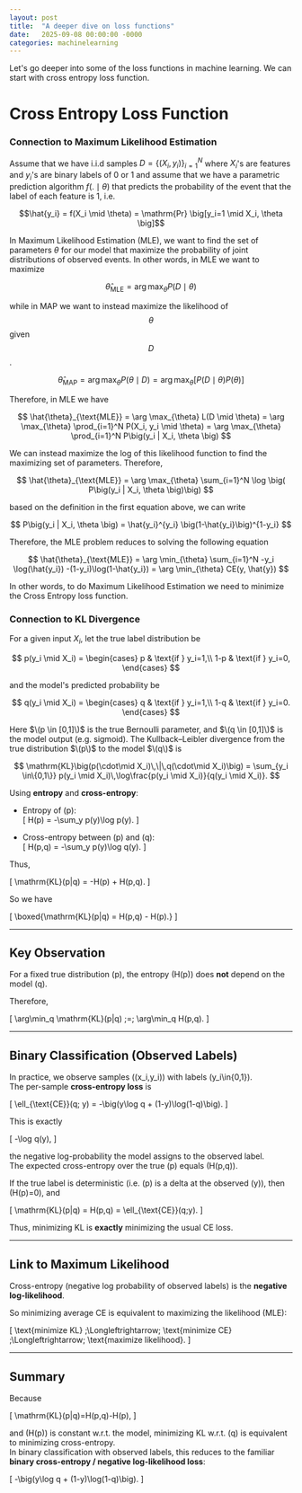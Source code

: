 ```yaml
---
layout: post
title:  "A deeper dive on loss functions"
date:   2025-09-08 00:00:00 -0000
categories: machinelearning
---
```


Let's go deeper into some of the loss functions in machine learning. We can start with cross entropy loss function. 

# Cross Entropy Loss Function

### Connection to Maximum Likelihood Estimation

Assume that we have i.i.d samples $D = \{(X_i, y_i)\}_{i=1}^N$ where $X_i$'s are features and $y_i$'s are binary labels of 0 or 1 and assume that we have a parametric prediction algorithm $f(. \mid \theta)$ that predicts the probability of the event that the label of each feature is 1, i.e. 

$$\hat{y_i} = f(X_i \mid \theta) = \mathrm{Pr} \big[y_i=1 \mid X_i, \theta \big]$$

 In Maximum Likelihood Estimation (MLE), we want to find the set of parameters $\theta$ for our model that maximize the probability of joint distributions of observed events. In other words, in MLE we want to maximize 

$$
\hat{\theta}_{\text{MLE}} = \arg\max_\theta P(D \mid \theta)
$$

while in MAP we want to instead maximize the likelihood of $$\theta$$ given $$D$$.

$$
  \hat{\theta}_{\text{MAP}} = \arg\max_\theta P(\theta \mid D) = \arg\max_\theta \big[ P(D \mid \theta) P(\theta) \big]
$$

Therefore, in MLE we have  

$$
\hat{\theta}_{\text{MLE}} = \arg \max_{\theta} L(D \mid \theta) = \arg \max_{\theta} \prod_{i=1}^N P(X_i, y_i \mid \theta) = \arg \max_{\theta} \prod_{i=1}^N P\big(y_i | X_i, \theta \big)  
$$ 

We can instead maximize the log of this likelihood function to find the maximizing set of parameters. Therefore, 

$$
\hat{\theta}_{\text{MLE}} = \arg \max_{\theta} \sum_{i=1}^N \log \big( P\big(y_i | X_i, \theta \big)\big)
$$

based on the definition in the first equation above, we can write

$$
P\big(y_i | X_i, \theta \big) = \hat{y_i}^{y_i} \big(1-\hat{y_i}\big)^{1-y_i}
$$

Therefore, the MLE problem reduces to solving the following equation 

$$
\hat{\theta}_{\text{MLE}} = \arg \min_{\theta} \sum_{i=1}^N -y_i \log(\hat{y_i}) -(1-y_i)\log(1-\hat{y_i}) = \arg \min_{\theta} CE(y, \hat{y})
$$

In other words, to do Maximum Likelihood Estimation we need to minimize the Cross Entropy loss function. 

### Connection to KL Divergence

For a given input $X_i$, let the true label distribution be

$$
p(y_i \mid X_i) =
\begin{cases}
p & \text{if } y_i=1,\\
1-p & \text{if } y_i=0,
\end{cases}
$$

and the model's predicted probability be

$$
q(y_i \mid X_i) =
\begin{cases}
q & \text{if } y_i=1,\\
1-q & \text{if } y_i=0.
\end{cases}
$$

Here $\(p \in [0,1]\)$ is the true Bernoulli parameter, and $\(q \in [0,1]\)$ is the model output (e.g. sigmoid). The Kullback–Leibler divergence from the true distribution $\(p\)$ to the model $\(q\)$ is

$$
\mathrm{KL}\big(p(\cdot\mid X_i)\,\|\,q(\cdot\mid X_i)\big)
= \sum_{y_i \in\{0,1\}} p(y_i \mid X_i)\,\log\frac{p(y_i \mid X_i)}{q(y_i \mid X_i)}.
$$

Using **entropy** and **cross-entropy**:

- Entropy of \(p\):  
  \[
  H(p) = -\sum_y p(y)\log p(y).
  \]

- Cross-entropy between \(p\) and \(q\):  
  \[
  H(p,q) = -\sum_y p(y)\log q(y).
  \]

Thus,

\[
\mathrm{KL}(p\|q) = -H(p) + H(p,q).
\]

So we have

\[
\boxed{\mathrm{KL}(p\|q) = H(p,q) - H(p).}
\]

---

## Key Observation
For a fixed true distribution \(p\), the entropy \(H(p)\) does **not** depend on the model \(q\).  

Therefore,

\[
\arg\min_q \mathrm{KL}(p\|q) \;=\; \arg\min_q H(p,q).
\]

---

## Binary Classification (Observed Labels)
In practice, we observe samples \((x_i,y_i)\) with labels \(y_i\in\{0,1\}\).  
The per-sample **cross-entropy loss** is

\[
\ell_{\text{CE}}(q; y) = -\big(y\log q + (1-y)\log(1-q)\big).
\]

This is exactly

\[
-\log q(y),
\]

the negative log-probability the model assigns to the observed label.  
The expected cross-entropy over the true \(p\) equals \(H(p,q)\).

If the true label is deterministic (i.e. \(p\) is a delta at the observed \(y\)), then \(H(p)=0\), and

\[
\mathrm{KL}(p\|q) = H(p,q) = \ell_{\text{CE}}(q;y).
\]

Thus, minimizing KL is **exactly** minimizing the usual CE loss.

---

## Link to Maximum Likelihood
Cross-entropy (negative log probability of observed labels) is the **negative log-likelihood**.  

So minimizing average CE is equivalent to maximizing the likelihood (MLE):

\[
\text{minimize KL} 
\;\Longleftrightarrow\; \text{minimize CE} 
\;\Longleftrightarrow\; \text{maximize likelihood}.
\]

---

## Summary
Because

\[
\mathrm{KL}(p\|q)=H(p,q)-H(p),
\]

and \(H(p)\) is constant w.r.t. the model, minimizing KL w.r.t. \(q\) is equivalent to minimizing cross-entropy.  
In binary classification with observed labels, this reduces to the familiar **binary cross-entropy / negative log-likelihood loss**:

\[
-\big(y\log q + (1-y)\log(1-q)\big).
\]


